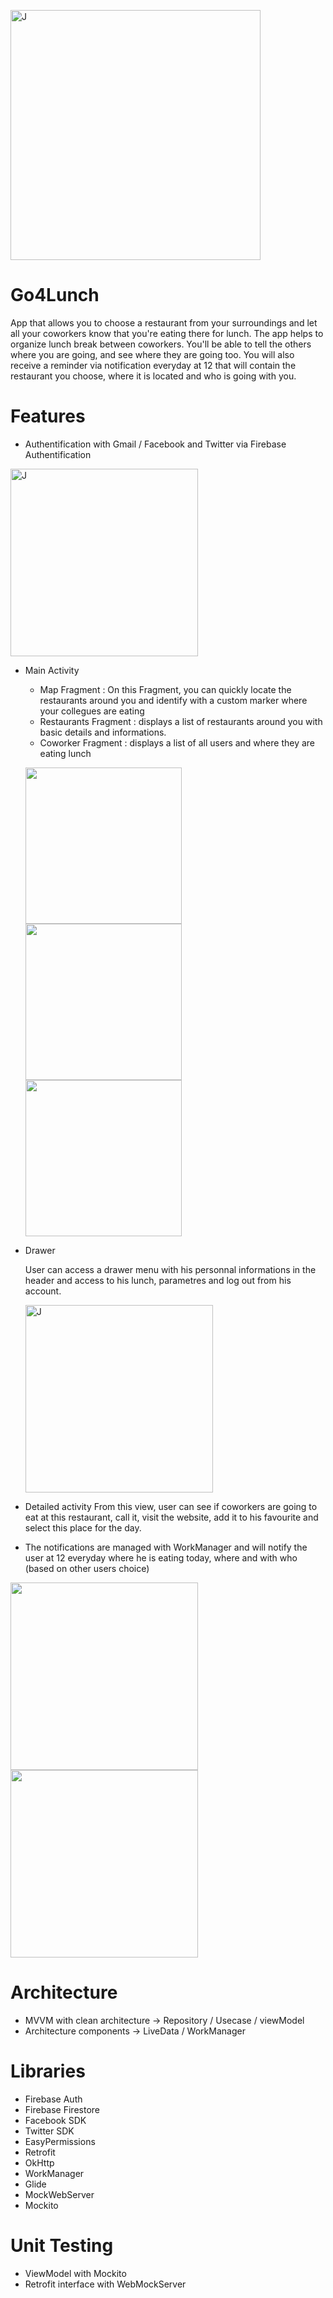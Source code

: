<img src="https://i.imgur.com/FvlBVwb.png"
alt="J" width="400"/>

# Go4Lunch


App that allows you to choose a restaurant from your surroundings and let all your coworkers know that you're eating there for lunch. The app helps to organize
lunch break between coworkers. You'll be able to tell the others where you are going, and see where they are going too. You will also receive a reminder via notification
everyday at 12 that will contain the restaurant you choose, where it is located and who is going with you.


# Features 

- Authentification with Gmail / Facebook and Twitter via Firebase Authentification


<img src="https://i.imgur.com/11KpQ5s.jpg" alt="J" width="300"/>

- Main Activity 

  - Map Fragment : On this Fragment, you can quickly locate the restaurants around you and identify with a custom marker where your collegues are eating 
  - Restaurants Fragment : displays a list of restaurants around you with basic details and informations.
  - Coworker Fragment : displays a list of all users and where they are eating lunch
  
  <p float="left">
  <img src="https://i.imgur.com/MzyYEh0.jpg" width="250" />
  <img src="https://i.imgur.com/ojnkGgO.jpg" width="250" /> 
  <img src="https://i.imgur.com/RpVN29f.jpg" width="250" />
</p>

- Drawer 
  
  User can access a drawer menu with his personnal informations in the header and access to his lunch, parametres and log out from his account.
  
  <img src="https://i.imgur.com/2cuOBhP.jpg"
  alt="J" width="300"/>
  
- Detailed activity
  From this view, user can see if coworkers are going to eat at this restaurant, call it, visit the website, add it to his favourite and select this place for the day.
- The notifications are managed with WorkManager and will notify the user at 12 everyday where he is eating today, where and with who (based on other users choice)

<p float="left">
  <img src="https://i.imgur.com/0vf9suA.jpg" width="300" />
  <img src="https://i.imgur.com/qpTsjM2.jpg" width="300" /> 
</p>
  
 
 # Architecture
 - MVVM with clean architecture → Repository / Usecase / viewModel
 - Architecture components → LiveData / WorkManager
 
# Libraries 
 - Firebase Auth
 - Firebase Firestore
 - Facebook SDK
 - Twitter SDK
 - EasyPermissions
 - Retrofit
 - OkHttp
 - WorkManager
 - Glide 
 - MockWebServer
 - Mockito 
 
 # Unit Testing
  - ViewModel with Mockito
  - Retrofit interface with WebMockServer
  
 
 
  
  
  
 
  
 


